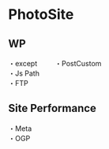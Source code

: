 # PhotoSite  

## WP  
・except       　　 
・PostCustom  
・Js Path  
・FTP

## Site Performance
・Meta  
・OGP
